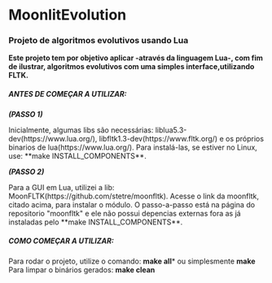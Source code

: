 <h1>MoonlitEvolution</h1>
<h3>Projeto de algoritmos evolutivos usando Lua</h3>

**Este projeto tem por objetivo aplicar -através da linguagem Lua-, com fim de ilustrar, algoritmos evolutivos com uma simples interface,utilizando FLTK.**

<h5>ANTES DE COMEÇAR A UTILIZAR:</h5>

<p><em><strong>(PASSO 1)</strong></em></p>
Inicialmente, algumas libs são necessárias: liblua5.3-dev(https://www.lua.org/), libfltk1.3-dev(https://www.fltk.org/) e os próprios binarios de lua(https://www.lua.org/). Para instalá-las, se estiver no Linux, use: **make INSTALL_COMPONENTS**. 

<p><em><strong>(PASSO 2)</strong></em></p>
Para a GUI em Lua, utilizei a lib: MoonFLTK(https://github.com/stetre/moonfltk). Acesse o link da moonfltk, citado acima, para instalar o módulo. O passo-a-passo está na página do repositorio "moonfltk" e ele não possui depencias externas fora as já instaladas pelo **make INSTALL_COMPONENTS**.


<h5>COMO COMEÇAR A UTILIZAR:</h5>

Para rodar o projeto, utilize o comando: **make all*** ou simplesmente **make**
Para limpar o binários gerados: **make clean**

